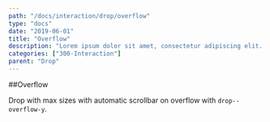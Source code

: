 ```yaml
---
path: "/docs/interaction/drop/overflow"
type: "docs"
date: "2019-06-01"
title: "Overflow"
description: "Lorem ipsum dolor sit amet, consectetur adipiscing elit. Nunc tempus laoreet leo sit amet iaculis."
categories: ["300-Interaction"]
parent: "Drop"
---
```


##Overflow

Drop with max sizes with automatic scrollbar on overflow with `drop--overflow-y`.

<demo>
  <demovanilla src="demos/inline/docs/interaction/drop/overflow" name="overflow">
  </demovanilla>
</demo>

